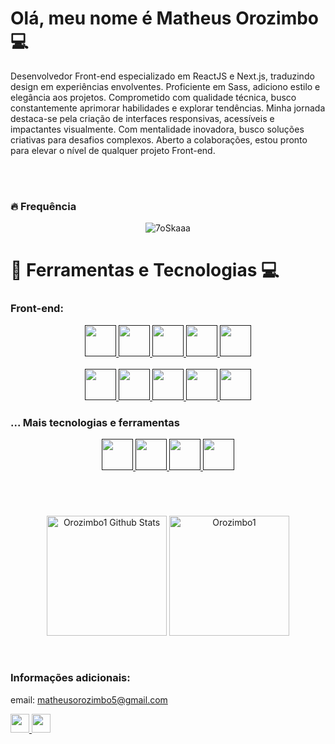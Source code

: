 # Olá, meu nome é Matheus Orozimbo 💻
 <p>
  Desenvolvedor Front-end especializado em ReactJS e Next.js, traduzindo design em experiências envolventes. Proficiente em Sass, adiciono estilo e elegância aos projetos. Comprometido com qualidade técnica, busco constantemente aprimorar habilidades e explorar tendências. Minha jornada destaca-se pela criação de interfaces responsivas, acessíveis e impactantes visualmente. Com mentalidade inovadora, busco soluções criativas para desafios complexos. Aberto a colaborações, estou pronto para elevar o nível de qualquer projeto Front-end.
 </p>
<br><br>

### 🔥 Frequência

<p align="center"><img src="https://github-readme-streak-stats.herokuapp.com?user=Orozimbo1&theme=tokyonight" alt="7oSkaaa" /></p>

#

# 🧰 Ferramentas e Tecnologias 💻

### Front-end:
<div align="center">
    <a href="" target="_blank">
        <img height=50px width=50px src="https://cdn.jsdelivr.net/gh/devicons/devicon/icons/html5/html5-original.svg" />    
    </a>
    <a href="" target="_blank">
        <img height=50px width=50px src="https://cdn.jsdelivr.net/gh/devicons/devicon/icons/css3/css3-original.svg" />    
    </a>
    <a href="" target="_blank">
        <img height=50px width=50px src="https://cdn.jsdelivr.net/gh/devicons/devicon/icons/javascript/javascript-original.svg" />    
    </a>
    <a href="" target="_blank">
        <img height=50px width=50px src="https://cdn.jsdelivr.net/gh/devicons/devicon/icons/react/react-original.svg" />    
    </a>
    <a href="" target="_blank">
        <img height=50px width=50px src="https://cdn.jsdelivr.net/gh/devicons/devicon/icons/nextjs/nextjs-original.svg" />    
    </a>
    <br><br>
    <a href="" target="_blank">
        <img height=50px width=50px src="https://cdn.jsdelivr.net/gh/devicons/devicon/icons/redux/redux-original.svg" />  
    </a>
    <a href="" target="_blank">
        <img height=50px width=50px src="https://cdn.jsdelivr.net/gh/devicons/devicon/icons/bootstrap/bootstrap-original.svg" />    
    </a>
    <a href="" target="_blank">
        <img height=50px width=50px src="https://cdn.jsdelivr.net/gh/devicons/devicon/icons/tailwindcss/tailwindcss-plain.svg" />  
    </a>
    <a href="" target="_blank">
        <img height=50px width=50px src="https://cdn.jsdelivr.net/gh/devicons/devicon/icons/materialui/materialui-original.svg" />  
    </a>
    <a href="" target="_blank">
        <img height=50px width=50px src="https://cdn.jsdelivr.net/gh/devicons/devicon/icons/sass/sass-original.svg" />  
    </a>
</div>

### ... Mais tecnologias e ferramentas
<div align="center">
    <a href="" target="_blank">
        <img height=50px width=50px src="https://cdn.jsdelivr.net/gh/devicons/devicon/icons/nodejs/nodejs-original.svg" />    
    </a>
    <a href="" target="_blank">
        <img height=50px width=50px src="https://cdn.jsdelivr.net/gh/devicons/devicon/icons/python/python-original.svg" />    
    </a>
    <a href="" target="_blank">
        <img height=50px width=50px src="https://cdn.jsdelivr.net/gh/devicons/devicon/icons/mongodb/mongodb-original-wordmark.svg"/>    
    </a>
    <a href="" target="_blank">
        <img height=50px width=50px src="https://cdn.jsdelivr.net/gh/devicons/devicon/icons/mysql/mysql-original-wordmark.svg" >    
    </a>  
</div>

#

<br>

<p align="center">
<a href="https://github.com/anuraghazra/github-readme-stats"><img alt="Orozimbo1 Github Stats" src="https://github-readme-stats.vercel.app/api?username=Orozimbo1&theme=tokyonight" height="192px"/></a>
<img src="https://github-readme-stats.vercel.app/api/top-langs?username=Orozimbo1&langs_count=10&show_icons=true&locale=en&layout=compact&theme=tokyonight" alt="Orozimbo1" height="192px"/>
 </p>
<br>

### Informações adicionais:
email: matheusorozimbo5@gmail.com

<a href="https://www.linkedin.com/in/matheusorozimbo" target="_blank">
       <img height=30px width=30px src="https://cdn.jsdelivr.net/gh/devicons/devicon/icons/linkedin/linkedin-original.svg" />
</a>  
<a href="https://github.com/Orozimbo1" target="_blank">
       <img height=30px width=30px src="https://cdn.jsdelivr.net/gh/devicons/devicon/icons/github/github-original.svg" />    
</a> 
